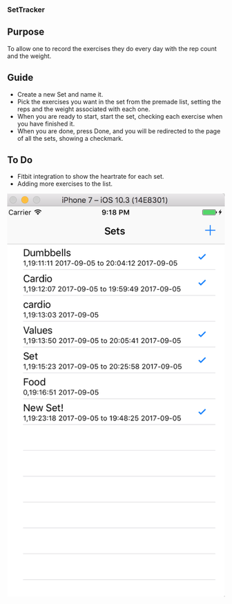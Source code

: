 ### SetTracker

## Purpose
To allow one to record the exercises they do every day with the rep count and the weight.

## Guide
- Create a new Set and name it.
- Pick the exercises you want in the set from the premade list, setting the reps and the weight associated with each one.
- When you are ready to start, start the set, checking each exercise when you have finished it.
- When you are done, press Done, and you will be redirected to the page of all the sets, showing a checkmark.

## To Do
- Fitbit integration to show the heartrate for each set.
- Adding more exercises to the list.


![alt text](https://github.com/Cheraws/SetTracker/blob/master/Starting.png)
